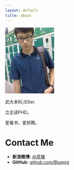 ```yaml
---
layout: default
title: about
---
```


<span id="about-portrait"><img src="images/portrait.jpg" alt="Portrait of Bluepig" /></span>

武大本科,ISSer.

立志读PHD。

爱看书，爱折腾。


# Contact Me

* **新浪微博:** [@蓝猪][bluepig]
* **GitHub:** [github.com/Bluepig][github]

[bluepig]: http://weibo.com/bluepigflying
[github]: http://github.com/Bluepig/
